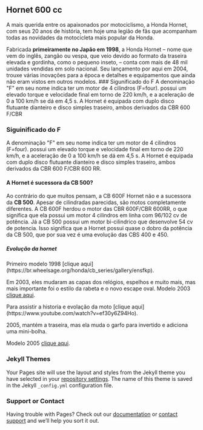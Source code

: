 ## Hornet 600 cc
A mais querida entre os apaixonados por motociclismo, a Honda Hornet, com seus 20 anos de história, tem hoje uma legião de fãs que acompanham todas as novidades da motocicleta mais popular da Honda.</p>

Fabricada <b>primeiramente no Japão em 1998</b>, a Honda Hornet – nome que vem do inglês, zangão ou vespa, que veio devido ao formato da traseira elevada e gordinha, como o pequeno inseto, – conta com mais de 48 mil unidades vendidas em solo nacional. Seu lançamento por aqui em 2004, trouxe várias inovações para a época e detalhes e equipamentos que ainda não eram vistos em outros modelos. ### Sigunificado do F A denominação "F" em seu nome indica ter um motor de 4 cilindros (F=four). possui um elevado torque e velocidade final em torno de 220 km/h, e a aceleração de 0 a 100 km/h se dá em 4,5 s. A Hornet é equipada com duplo disco flutuante dianteiro e disco simples traseiro, ambos derivados da CBR 600 F/CBR

### Siguinificado do F
A denominação "F" em seu nome indica ter um motor de 4 cilindros (F=four). possui um elevado torque e velocidade final em torno de 220 km/h, e a aceleração de 0 a 100 km/h se dá em 4,5 s. A Hornet é equipada com duplo disco flutuante dianteiro e disco simples traseiro, ambos derivados da CBR 600 F/CBR 600 RR.

#### A Hornet é sucessora da CB 500?

Ao contrário do que muitos pensam, a CB 600F Hornet não e a sucessora da <b>CB 500</b>. Apesar de cilindradas parecidas, são motos completamente diferentes. A CB 600F herdou o motor das CBR 600F/CBR 600RR, o que significa que ela possui um motor 4 cilindros em linha com 96/102 cv de potência. Já a CB 500 possui um motor bi-cilindrico que desenvolve 54 cv de potencia. Isso significa que a Hornet possui quase o dobro da potência da CB 500, que por sua vez é uma evolução das CBS 400 e 450.

##### Evolução da hornet

<p>Primeiro modelo 1998  [clique aqui](https://br.wheelsage.org/honda/cb_series/gallery/ensfkp).</p>

Em 2003, eles mudaram as capas dos relógios, espelhos e muito mais, mas mais importante foi o estilo da rabeta e o novo escape oval. 
Modelo 2003  [clique aqui](https://motobr.files.wordpress.com/2011/05/honda_hornet600_2003.jpg).


<p>Para assistir a historia e evolação da moto  [clique aqui](https://www.youtube.com/watch?v=ef30y6Z94Ho).</p>


2005, mantém a traseira, mas ela muda o garfo para invertido e adiciona uma mini-bolha.

Modelo 2005  [clique aqui](https://motobr.files.wordpress.com/2011/05/honda_hornet600_2005.jpg).

### Jekyll Themes

Your Pages site will use the layout and styles from the Jekyll theme you have selected in your [repository settings](https://github.com/rafa1089/hornet-600-cc/settings). The name of this theme is saved in the Jekyll `_config.yml` configuration file.

### Support or Contact

Having trouble with Pages? Check out our [documentation](https://help.github.com/categories/github-pages-basics/) or [contact support](https://github.com/contact) and we’ll help you sort it out.

